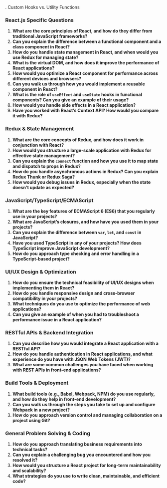 
. Custom Hooks vs. Utility Functions 




### **React.js Specific Questions**

1. **What are the core principles of React, and how do they differ from traditional JavaScript frameworks?**
2. **Can you explain the difference between a functional component and a class component in React?**
3. **How do you handle state management in React, and when would you use Redux for managing state?**
4. **What is the virtual DOM, and how does it improve the performance of React applications?**
5. **How would you optimize a React component for performance across different devices and browsers?**
6. **Can you walk us through how you would implement a reusable component in React?**
7. **What is the role of `useEffect` and `useState` hooks in functional components? Can you give an example of their usage?**
8. **How would you handle side effects in a React application?**
9. **Have you worked with React’s Context API? How would you compare it with Redux?**

### **Redux & State Management**

1. **What are the core concepts of Redux, and how does it work in conjunction with React?**
2. **How would you structure a large-scale application with Redux for effective state management?**
3. **Can you explain the `connect` function and how you use it to map state and dispatch to props in Redux?**
4. **How do you handle asynchronous actions in Redux? Can you explain Redux Thunk or Redux Saga?**
5. **How would you debug issues in Redux, especially when the state doesn't update as expected?**

### **JavaScript/TypeScript/ECMAScript**

1. **What are the key features of ECMAScript 6 (ES6) that you regularly use in your projects?**
2. **What are JavaScript’s closures, and how have you used them in your projects?**
3. **Can you explain the difference between `var`, `let`, and `const` in JavaScript?**
4. **Have you used TypeScript in any of your projects? How does TypeScript improve JavaScript development?**
5. **How do you approach type checking and error handling in a TypeScript-based project?**

### **UI/UX Design & Optimization**

1. **How do you ensure the technical feasibility of UI/UX designs when implementing them in React?**
2. **How do you handle responsive design and cross-browser compatibility in your projects?**
3. **What techniques do you use to optimize the performance of web applications?**
4. **Can you give an example of when you had to troubleshoot a performance issue in a React application?**

### **RESTful APIs & Backend Integration**

1. **Can you describe how you would integrate a React application with a RESTful API?**
2. **How do you handle authentication in React applications, and what experience do you have with JSON Web Tokens (JWT)?**
3. **What are some common challenges you have faced when working with REST APIs in front-end applications?**

### **Build Tools & Deployment**

1. **What build tools (e.g., Babel, Webpack, NPM) do you use regularly, and how do they help in front-end development?**
2. **Can you walk us through the steps you take to set up and configure Webpack in a new project?**
3. **How do you approach version control and managing collaboration on a project using Git?**

### **General Problem Solving & Coding**

1. **How do you approach translating business requirements into technical tasks?**
2. **Can you explain a challenging bug you encountered and how you resolved it?**
3. **How would you structure a React project for long-term maintainability and scalability?**
4. **What strategies do you use to write clean, maintainable, and efficient code?**

